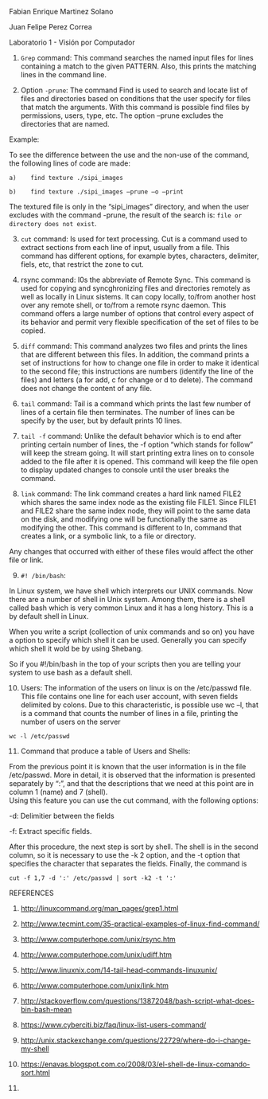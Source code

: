 Fabian Enrique Martinez Solano

Juan Felipe Perez Correa


Laboratorio 1 - Visión por Computador

1. ``Grep`` command: This command searches the named input files for lines containing a match to the given PATTERN. Also, this prints the matching lines in the command line.

2. Option ``-prune``: The command Find is used to search and locate list of files and directories based on conditions that the user specify for files that match the arguments. With this command is possible find files by permissions, users, type, etc. The option –prune excludes the directories that are named.

  Example: 

  To see the difference between the use and the non-use of the command, the following lines of code are made:
  ```
  a)	find texture ./sipi_images
  ```
  ```
  b)	find texture ./sipi_images –prune –o –print 
  ```
  The textured file is only in the “sipi_images” directory, and when the user excludes with the command -prune, the result of the search is: ``file or directory does not exist``.

3. ``cut`` command: Is used for text processing. Cut is a command used to extract sections from each line of input, usually from a file. This command has different options, for example bytes, characters, delimiter, fiels, etc, that restrict the zone to cut.
4. rsync command: I0s the abbreviate of Remote Sync. This command is used for copying and syncghronizing files and directories remotely as well as locally in Linux sistems. It can copy locally, to/from another host over any remote shell, or to/from a remote rsync daemon. This command offers a large number of options that control every aspect of its behavior and permit very flexible specification of the set of files to be copied.

5. ``diff`` command: This command analyzes two files and prints the lines that are different between this files. In addition, the command prints a set of instructions for how to change one file in order to make it identical to the second file; this instructions are numbers (identify the line of the files) and letters (a for add, c for change or d to delete). The command does not change the content of any file.

6. ``tail`` command: Tail is a command which prints the last few number of lines of a certain file then terminates. The number of lines can be specify by the user, but by default prints 10 lines.

7. ``tail -f`` command: Unlike the default behavior which is to end after printing certain number of lines, the -f option “which stands for follow” will keep the stream going. It will start printing extra lines on to console added to the file after it is opened. This command will keep the file open to display updated changes to console until the user breaks the command.

8. ``link`` command: The link command creates a hard link named FILE2 which shares the same index node as the existing file FILE1. Since FILE1 and FILE2 share the same index node, they will point to the same data on the disk, and modifying one will be functionally the same as modifying the other. This command is different to ln, command that creates a link, or a symbolic link, to a file or directory.

  Any changes that occurred with either of these files would affect the other file or link.

9. ``#! /bin/bash``: 

  In Linux system, we have shell which interprets our UNIX commands. Now there are a number of shell in Unix system. Among them, there is a shell called bash which is very common Linux and it has a long history. This is a by default shell in Linux.
  
  When you write a script (collection of unix commands and so on) you have a option to specify which shell it can be used. Generally you can specify which shell it wold be by using Shebang.

  So if you #!/bin/bash in the top of your scripts then you are telling your system to use bash as a default shell.

10. Users: The information of the users on linux is on the /etc/passwd file. This file contains one line for each user account, with seven fields delimited by colons.  Due to this characteristic, is possible use wc –l, that is a command that counts the number of lines in a file, printing the number of users on the server
  ```
  wc -l /etc/passwd
  ```

11. Command that produce a table of Users and Shells:

  From the previous point it is known that the user information is in the file /etc/passwd. More in detail, it is observed that the information is presented separately by “:”, and that the descriptions that we need at this point are in column 1 (name) and 7 (shell).  
  Using this feature you can use the cut command, with the following options:

  -d: Delimitier between the fields

  -f: Extract specific fields.

  After this procedure, the next step is sort by shell. The shell is in the second column, so it is necessary to use the -k 2 option, and the -t option that specifies the character that separates the fields. Finally, the command is
  ```
  cut -f 1,7 -d ':' /etc/passwd | sort -k2 -t ':'
  ```



REFERENCES

1.	http://linuxcommand.org/man_pages/grep1.html

2.	http://www.tecmint.com/35-practical-examples-of-linux-find-command/

3.	http://www.computerhope.com/unix/rsync.htm

4.	http://www.computerhope.com/unix/udiff.htm

5.	http://www.linuxnix.com/14-tail-head-commands-linuxunix/

6.	http://www.computerhope.com/unix/link.htm

7.	http://stackoverflow.com/questions/13872048/bash-script-what-does-bin-bash-mean

8.	https://www.cyberciti.biz/faq/linux-list-users-command/

9.	http://unix.stackexchange.com/questions/22729/where-do-i-change-my-shell

10.	https://enavas.blogspot.com.co/2008/03/el-shell-de-linux-comando-sort.html

11.	
